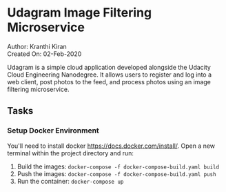 # Udagram Image Filtering Microservice

Author: Kranthi Kiran  
Created On: 02-Feb-2020  

Udagram is a simple cloud application developed alongside the Udacity Cloud Engineering Nanodegree. It allows users to register and log into a web client, post photos to the feed, and process photos using an image filtering microservice.

## Tasks

### Setup Docker Environment
You'll need to install docker https://docs.docker.com/install/. Open a new terminal within the project directory and run:

1. Build the images: `docker-compose -f docker-compose-build.yaml build`
2. Push the images: `docker-compose -f docker-compose-build.yaml push`
3. Run the container: `docker-compose up`

